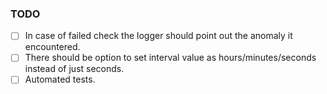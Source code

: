 ### TODO

- [ ] In case of failed check the logger should point out the anomaly it encountered. 
- [ ] There should be option to set interval value as hours/minutes/seconds instead of just seconds. 
- [ ] Automated tests.
